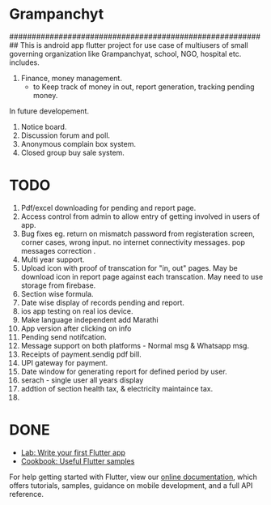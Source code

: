 # Grampanchyt
##########################################################
This is android app flutter project for use case of multiusers of small governing organization like Grampanchyat, school, NGO, hospital etc. includes.
1. Finance, money management.
     - to Keep track of money in out, report generation, tracking pending money.
 
 
In future developement.
1. Notice board.
2. Discussion forum and poll.
3. Anonymous complain box system.
4. Closed group buy sale system.




# TODO
1. Pdf/excel downloading for pending and report page.
2. Access control from admin to allow entry of getting involved in users of app.
3. Bug fixes eg. return on mismatch password from registeration screen, corner cases, wrong input. no internet connectivity messages. pop messages correction .
4. Multi year support.
5. Upload icon with proof of transcation for "in, out" pages. May be download icon in report page against each transcation. May need to use storage from firebase.
6. Section wise formula.
7. Date wise display of records pending and report.
8. ios app testing on real ios device.
9. Make language independent add Marathi
10. App version after clicking on info
11. Pending send notifcation.
12. Message support on both platforms - Normal msg & Whatsapp msg.
13. Receipts of payment.sendig pdf bill.
14. UPI gateway for payment.
15. Date window for generating report for defined period by user.
16. serach - single user all years display
17. addtion of section health tax, & electricity maintaince tax.
18. 
# DONE






















- [Lab: Write your first Flutter app](https://flutter.dev/docs/get-started/codelab)
- [Cookbook: Useful Flutter samples](https://flutter.dev/docs/cookbook)

For help getting started with Flutter, view our
[online documentation](https://flutter.dev/docs), which offers tutorials,
samples, guidance on mobile development, and a full API reference.
